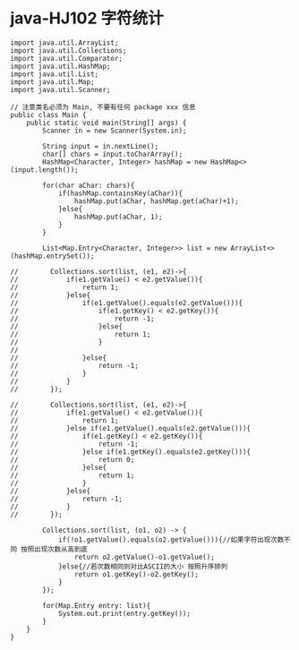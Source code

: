 # java-HJ102 字符统计


    import java.util.ArrayList;
    import java.util.Collections;
    import java.util.Comparator;
    import java.util.HashMap;
    import java.util.List;
    import java.util.Map;
    import java.util.Scanner;
    
    // 注意类名必须为 Main, 不要有任何 package xxx 信息
    public class Main {
        public static void main(String[] args) {
            Scanner in = new Scanner(System.in);
    
            String input = in.nextLine();
            char[] chars = input.toCharArray();
            HashMap<Character, Integer> hashMap = new HashMap<>(input.length());
    
            for(char aChar: chars){
                if(hashMap.containsKey(aChar)){
                    hashMap.put(aChar, hashMap.get(aChar)+1);
                }else{
                    hashMap.put(aChar, 1);
                }
            }
    
            List<Map.Entry<Character, Integer>> list = new ArrayList<>(hashMap.entrySet());
    
    //        Collections.sort(list, (e1, e2)->{
    //            if(e1.getValue() < e2.getValue()){
    //                return 1;
    //            }else{
    //                if(e1.getValue().equals(e2.getValue())){
    //                    if(e1.getKey() < e2.getKey()){
    //                        return -1;
    //                    }else{
    //                        return 1;
    //                    }
    //
    //                }else{
    //                    return -1;
    //                }
    //            }
    //        });
    
    //        Collections.sort(list, (e1, e2)->{
    //            if(e1.getValue() < e2.getValue()){
    //                return 1;
    //            }else if(e1.getValue().equals(e2.getValue())){
    //                if(e1.getKey() < e2.getKey()){
    //                    return -1;
    //                }else if(e1.getKey().equals(e2.getKey())){
    //                    return 0;
    //                }else{
    //                    return 1;
    //                }
    //            }else{
    //                return -1;
    //            }
    //        });
    
            Collections.sort(list, (o1, o2) -> {
                if(!o1.getValue().equals(o2.getValue())){//如果字符出现次数不同 按照出现次数从高到底
                    return o2.getValue()-o1.getValue();
                }else{//若次数相同则对比ASCII的大小 按照升序排列
                    return o1.getKey()-o2.getKey();
                }
            });
    
            for(Map.Entry entry: list){
                System.out.print(entry.getKey());
            }
        }
    }

  

